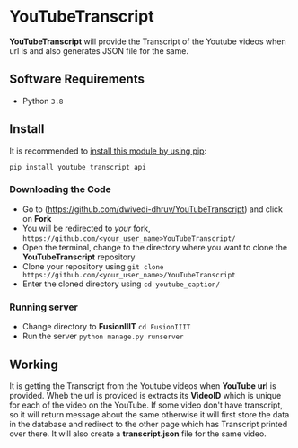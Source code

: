# YouTubeTranscript
**YouTubeTranscript** will provide the Transcript of the Youtube videos when url is and also generates JSON file for the same.

## Software Requirements

* Python `3.8`

## Install

It is recommended to [install this module by using pip](https://pypi.org/project/youtube-transcript-api/):

```
pip install youtube_transcript_api
```

### Downloading the Code

* Go to (<https://github.com/dwivedi-dhruv/YouTubeTranscript>) and click on **Fork**
* You will be redirected to *your* fork, `https://github.com/<your_user_name>YouTubeTranscript/`
* Open the terminal, change to the directory where you want to clone the **YouTubeTranscript** repository
* Clone your repository using `git clone https://github.com/<your_user_name>/YouTubeTranscript`
* Enter the cloned directory using `cd youtube_caption/`


### Running server

* Change directory to **FusionIIIT** `cd FusionIIIT`
* Run the server `python manage.py runserver`

## Working

It is getting the Transcript from the Youtube videos when **YouTube url** is provided. Wheb the url is provided is extracts its **VideoID** which is unique for each of the video
on the YouTube. If some video don't have transcript, so it will return message about the same otherwise it will first store the data in the database and redirect to the other 
page which has Transcript printed over there. It will also create a **transcript.json** file for the same video.
